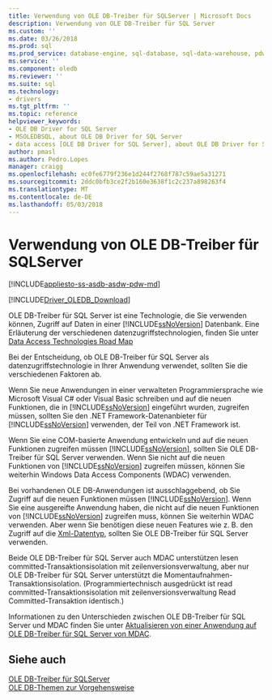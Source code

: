 ```yaml
---
title: Verwendung von OLE DB-Treiber für SQLServer | Microsoft Docs
description: Verwendung von OLE DB-Treiber für SQL Server
ms.custom: ''
ms.date: 03/26/2018
ms.prod: sql
ms.prod_service: database-engine, sql-database, sql-data-warehouse, pdw
ms.service: ''
ms.component: oledb
ms.reviewer: ''
ms.suite: sql
ms.technology:
- drivers
ms.tgt_pltfrm: ''
ms.topic: reference
helpviewer_keywords:
- OLE DB Driver for SQL Server
- MSOLEDBSQL, about OLE DB Driver for SQL Server
- data access [OLE DB Driver for SQL Server], about OLE DB Driver for SQL Server
author: pmasl
ms.author: Pedro.Lopes
manager: craigg
ms.openlocfilehash: ec0fe6779f236e1d244f2768f787c59ae5a31271
ms.sourcegitcommit: 2ddc0bfb3ce2f2b160e3638f1c2c237a898263f4
ms.translationtype: MT
ms.contentlocale: de-DE
ms.lasthandoff: 05/03/2018
---
```

# <a name="when-to-use-ole-db-driver-for-sql-server"></a>Verwendung von OLE DB-Treiber für SQLServer
[!INCLUDE[appliesto-ss-asdb-asdw-pdw-md](../../includes/appliesto-ss-asdb-asdw-pdw-md.md)]

[!INCLUDE[Driver_OLEDB_Download](../../includes/driver_oledb_download.md)]

  OLE DB-Treiber für SQL Server ist eine Technologie, die Sie verwenden können, Zugriff auf Daten in einer [!INCLUDE[ssNoVersion](../../includes/ssnoversion-md.md)] Datenbank.  Eine Erläuterung der verschiedenen datenzugriffstechnologien, finden Sie unter [Data Access Technologies Road Map](http://go.microsoft.com/fwlink/?LinkID=179186)  
  
 Bei der Entscheidung, ob OLE DB-Treiber für SQL Server als datenzugriffstechnologie in Ihrer Anwendung verwendet, sollten Sie die verschiedenen Faktoren ab.  
  
 Wenn Sie neue Anwendungen in einer verwalteten Programmiersprache wie Microsoft Visual C# oder Visual Basic schreiben und auf die neuen Funktionen, die in [!INCLUDE[ssNoVersion](../../includes/ssnoversion-md.md)] eingeführt wurden, zugreifen müssen, sollten Sie den .NET Framework-Datenanbieter für [!INCLUDE[ssNoVersion](../../includes/ssnoversion-md.md)] verwenden, der Teil von .NET Framework ist.  
  
 Wenn Sie eine COM-basierte Anwendung entwickeln und auf die neuen Funktionen zugreifen müssen [!INCLUDE[ssNoVersion](../../includes/ssnoversion-md.md)], sollten Sie OLE DB-Treiber für SQL Server verwenden. Wenn Sie nicht auf die neuen Funktionen von [!INCLUDE[ssNoVersion](../../includes/ssnoversion-md.md)] zugreifen müssen, können Sie weiterhin Windows Data Access Components (WDAC) verwenden.  
  
 Bei vorhandenen OLE DB-Anwendungen ist ausschlaggebend, ob Sie Zugriff auf die neuen Funktionen müssen [!INCLUDE[ssNoVersion](../../includes/ssnoversion-md.md)]. Wenn Sie eine ausgereifte Anwendung haben, die nicht auf die neuen Funktionen von [!INCLUDE[ssNoVersion](../../includes/ssnoversion-md.md)] zugreifen muss, können Sie weiterhin WDAC verwenden. Aber wenn Sie benötigen diese neuen Features wie z. B. den Zugriff auf die [Xml-Datentyp](../../t-sql/xml/xml-transact-sql.md), sollten Sie OLE DB-Treiber für SQL Server verwenden.  
  
 Beide OLE DB-Treiber für SQL Server auch MDAC unterstützen lesen committed-Transaktionsisolation mit zeilenversionsverwaltung, aber nur OLE DB-Treiber für SQL Server unterstützt die Momentaufnahmen-Transaktionsisolation. (Programmiertechnisch ausgedrückt ist read committed-Transaktionsisolation mit zeilenversionsverwaltung Read Committed-Transaktion identisch.)  
  
 Informationen zu den Unterschieden zwischen OLE DB-Treiber für SQL Server und MDAC finden Sie unter [Aktualisieren von einer Anwendung auf OLE DB-Treiber für SQL Server von MDAC](../oledb/applications/updating-an-application-to-oledb-driver-for-sql-server-from-mdac.md).  
  
## <a name="see-also"></a>Siehe auch  
 [OLE DB-Treiber für SQLServer](../oledb/oledb-driver-for-sql-server.md)     
 [OLE DB-Themen zur Vorgehensweise](../oledb/ole-db-how-to/ole-db-how-to-topics.md)  
  
  
